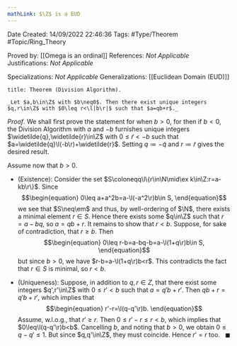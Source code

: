 ```yaml
---
mathLink: $\Z$ is a EUD
---
```


<div class="topSpace"></div>

Date Created: 14/09/2022 22:46:36
Tags: #Type/Theorem #Topic/Ring_Theory

Proved by: [[Omega is an ordinal]]
References: _Not Applicable_
Justifications: _Not Applicable_

Specializations: _Not Applicable_
Generalizations: [[Euclidean Domain (EUD)]]

``` ad-Theorem
title: Theorem (Division Algorithm).

_Let $a,b\in\Z$ with $b\neq0$. Then there exist unique integers $q,r\in\Z$ with $0\leq r<\l|b\r|$ such that $a=qb+r$._

```

_Proof_. We shall first prove the statement for when $b>0$, for then if $b<0$, the Division Algorithm with $a$ and $-b$ furnishes unique integers $\widetilde{q},\widetilde{r}\in\Z$ with $0\leq\widetilde{r}<-b$ such that $a=\widetilde{q}\l(-b\r)+\widetilde{r}$. Setting $q\coloneqq-\widetilde{q}$ and $r\coloneqq\widetilde{r}$ gives the desired result.

Assume now that $b>0$.
* (Existence): Consider the set $S\coloneqq\l\{r\in\N\mid\ex k\in\Z:r=a-kb\r\}$. Since
$$\begin{equation}
    0\leq a+a^2b=a-\l(-a^2\r)b\in S,
\end{equation}$$
we see that $S\neq\em$ and thus, by well-ordering of $\N$, there exists a minimal element $r\in S$. Hence there exists some $q\in\Z$ such that $r=a-bq$, so $a=qb+r$. It remains to show that $r<b$. Suppose, for sake of contradiction, that $r\geq b$. Then
$$\begin{equation}
    0\leq r-b=a-bq-b=a-\l(1+q\r)b\in S,
\end{equation}$$
but since $b>0$, we have $r-b=a-\l(1+q\r)b<r$. This contradicts the fact that $r\in S$ is minimal, so $r<b$.

* (Uniqueness): Suppose, in addition to $q,r\in Z$, that there exist some integers $q',r'\in\Z$ with $0\leq r'<b$ such that $a=q'b+r'$. Then $qb+r=q'b+r'$, which implies that
$$\begin{equation}
    r'-r=\l(q-q'\r)b.
\end{equation}$$
Assume, w.l.o.g., that $r'\geq r$. Then $0\leq r'-r\leq r<b$, which implies that $0\leq\l(q-q'\r)b<b$. Cancelling $b$, and noting that $b>0$, we obtain $0\leq q-q'\leq 1$. But since $q,q'\in\Z$, they must coincide. Hence $r'=r$ too.<span style="float:right;">$\blacksquare$</span>
